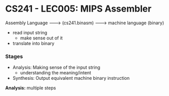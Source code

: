# CS241 - LEC005: MIPS Assembler
Assembly Language ---> (cs241.binasm) ---> machine language (binary)

- read input string
  - make sense out of it
- translate into binary
### Stages
- Analysis: Making sense of the input string
  - understanding the meaning/intent
- Synthesis: Output equivalent machine binary instruction

**Analysis:** multiple steps
<!--stackedit_data:
eyJoaXN0b3J5IjpbLTM4MzEwMTQzMiwtNTQ1ODAwODZdfQ==
-->